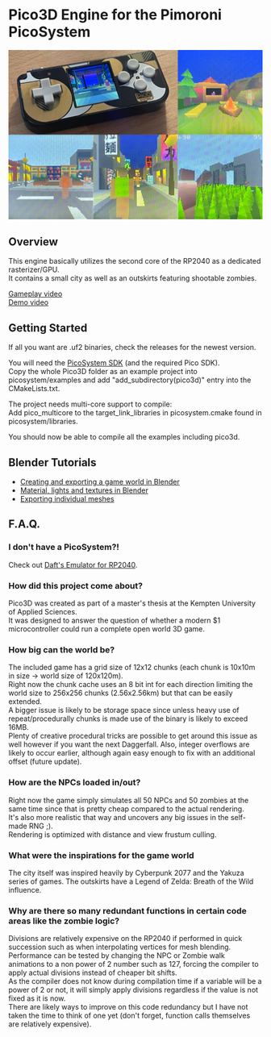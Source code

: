 # Pico3D Engine for the Pimoroni PicoSystem

![Pico3D preview](docs/pico3d.jpg)



## Overview
This engine basically utilizes the second core of the RP2040 as a dedicated rasterizer/GPU.  
It contains a small city as well as an outskirts featuring shootable zombies.

[Gameplay video](https://www.youtube.com/watch?v=n6bECGQyNuk)  
[Demo video](https://www.youtube.com/watch?v=6WkltAOFDYs)

## Getting Started

If all you want are .uf2 binaries, check the releases for the newest version.

You will need the [PicoSystem SDK](https://github.com/pimoroni/picosystem) (and the required Pico SDK).  
Copy the whole Pico3D folder as an example project into picosystem/examples and add "add_subdirectory(pico3d)" entry into the CMakeLists.txt.

The project needs multi-core support to compile:  
Add pico_multicore to the target_link_libraries in picosystem.cmake found in picosystem/libraries.

You should now be able to compile all the examples including pico3d.


## Blender Tutorials
- [Creating and exporting a game world in Blender](docs/tutorial_blender_export.md)
- [Material, lights and textures in Blender](docs/tutorial_blender_materials.md) 
- [Exporting individual meshes](docs/tutorial_blender_mesh.md) 


## F.A.Q.

### I don't have a PicoSystem?!
Check out [Daft's Emulator for RP2040](https://github.com/Daft-Freak/DERP).

### How did this project come about?
Pico3D was created as part of a master's thesis at the Kempten University of Applied Sciences.  
It was designed to answer the question of whether a modern $1 microcontroller could run a complete open world 3D game.

### How big can the world be?
The included game has a grid size of 12x12 chunks (each chunk is 10x10m in size -> world size of 120x120m).  
Right now the chunk cache uses an 8 bit int for each direction limiting the world size to 256x256 chunks (2.56x2.56km) but that can be easily extended.  
A bigger issue is likely to be storage space since unless heavy use of repeat/procedurally chunks is made use of the binary is likely to exceed 16MB.  
Plenty of creative procedural tricks are possible to get around this issue as well however if you want the next Daggerfall.
Also, integer overflows are likely to occur earlier, although again easy enough to fix with an additional offset (future update).  

### How are the NPCs loaded in/out?
Right now the game simply simulates all 50 NPCs and 50 zombies at the same time since that is pretty cheap compared to the actual rendering.  
It's also more realistic that way and uncovers any big issues in the self-made RNG ;).  
Rendering is optimized with distance and view frustum culling.


### What were the inspirations for the game world
The city itself was inspired heavily by Cyberpunk 2077 and the Yakuza series of games. The outskirts have a Legend of Zelda: Breath of the Wild influence.

### Why are there so many redundant functions in certain code areas like the zombie logic?  
Divisions are relatively expensive on the RP2040 if performed in quick succession such as when interpolating vertices for mesh blending.  
Performance can be tested by changing the NPC or Zombie walk animations to a non power of 2 number such as 127, forcing the compiler to apply actual divisions instead of cheaper bit shifts.  
As the compiler does not know during compilation time if a variable will be a power of 2 or not, it will simply apply divisions regardless if the value is not fixed as it is now.  
There are likely ways to improve on this code redundancy but I have not taken the time to think of one yet (don't forget, function calls themselves are relatively expensive).
